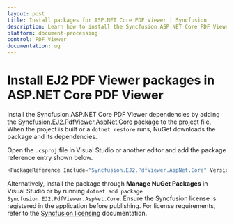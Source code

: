 ```yaml
---
layout: post
title: Install packages for ASP.NET Core PDF Viewer | Syncfusion
description: Learn how to install the Syncfusion ASP.NET Core PDF Viewer NuGet package and restore the required dependencies.
platform: document-processing
control: PDF Viewer
documentation: ug
---
```


# Install EJ2 PDF Viewer packages in ASP.NET Core PDF Viewer

Install the Syncfusion ASP.NET Core PDF Viewer dependencies by adding the [Syncfusion.EJ2.PdfViewer.AspNet.Core](https://www.nuget.org/packages/Syncfusion.EJ2.PdfViewer.AspNet.Core/) package to the project file. When the project is built or a `dotnet restore` runs, NuGet downloads the package and its dependencies.

Open the `.csproj` file in Visual Studio or another editor and add the package reference entry shown below.

```cs
<PackageReference Include="Syncfusion.EJ2.PdfViewer.AspNet.Core" Version="*" />
```

Alternatively, install the package through **Manage NuGet Packages** in Visual Studio or by running `dotnet add package Syncfusion.EJ2.PdfViewer.AspNet.Core`. Ensure the Syncfusion license is registered in the application before publishing. For license requirements, refer to the [Syncfusion licensing](https://help.syncfusion.com/common/essential-studio/licensing/license-key) documentation.
